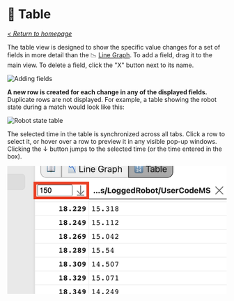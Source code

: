 # 🔢 Table

_[< Return to homepage](/docs/INDEX.md)_

The table view is designed to show the specific value changes for a set of fields in more detail than the 📉 [Line Graph](/docs/tabs/LINE-GRAPH.md). To add a field, drag it to the main view. To delete a field, click the "X" button next to its name.

![Adding fields](/docs/resources/table/table-1.gif)

**A new row is created for each change in any of the displayed fields.** Duplicate rows are not displayed. For example, a table showing the robot state during a match would look like this:

![Robot state table](/docs/resources/table/table-2.png)

The selected time in the table is synchronized across all tabs. Click a row to select it, or hover over a row to preview it in any visible pop-up windows. Clicking the ↓ button jumps to the selected time (or the time entered in the box).

![Jumping to a time](/docs/resources/table/table-3.png)
